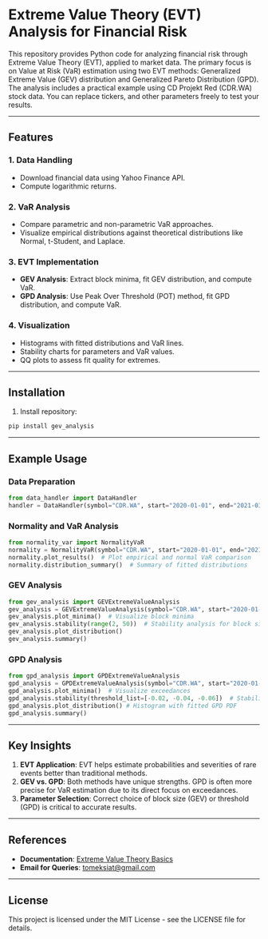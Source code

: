 # Extreme Value Theory (EVT) Analysis for Financial Risk

This repository provides Python code for analyzing financial risk through Extreme Value Theory (EVT), applied to market data. The primary focus is on Value at Risk (VaR) estimation using two EVT methods: Generalized Extreme Value (GEV) distribution and Generalized Pareto Distribution (GPD). The analysis includes a practical example using CD Projekt Red (CDR.WA) stock data. You can replace tickers, and other parameters freely to test your results.

---

## Features

### 1. Data Handling

- Download financial data using Yahoo Finance API.
- Compute logarithmic returns.

### 2. VaR Analysis

- Compare parametric and non-parametric VaR approaches.
- Visualize empirical distributions against theoretical distributions like Normal, t-Student, and Laplace.

### 3. EVT Implementation

- **GEV Analysis**: Extract block minima, fit GEV distribution, and compute VaR.
- **GPD Analysis**: Use Peak Over Threshold (POT) method, fit GPD distribution, and compute VaR.

### 4. Visualization

- Histograms with fitted distributions and VaR lines.
- Stability charts for parameters and VaR values.
- QQ plots to assess fit quality for extremes.

---

## Installation


1. Install repository:

```bash
pip install gev_analysis
```

---

## Example Usage

### Data Preparation

```python
from data_handler import DataHandler
handler = DataHandler(symbol="CDR.WA", start="2020-01-01", end="2021-03-31")
```

### Normality and VaR Analysis

```python
from normality_var import NormalityVaR
normality = NormalityVaR(symbol="CDR.WA", start="2020-01-01", end="2021-03-31", alpha=0.01)
normality.plot_results()  # Plot empirical and normal VaR comparison
normality.distribution_summary()  # Summary of fitted distributions
```

### GEV Analysis

```python
from gev_analysis import GEVExtremeValueAnalysis
gev_analysis = GEVExtremeValueAnalysis(symbol="CDR.WA", start="2020-01-01", end="2021-03-31", alpha=0.01, block_size=10)
gev_analysis.plot_minima()  # Visualize block minima
gev_analysis.stability(range(2, 50))  # Stability analysis for block size
gev_analysis.plot_distribution()
gev_analysis.summary()

```

### GPD Analysis

```python
from gpd_analysis import GPDExtremeValueAnalysis
gpd_analysis = GPDExtremeValueAnalysis(symbol="CDR.WA", start="2020-01-01", end="2021-03-31", alpha_input=0.01, threshold=-0.058) 
gpd_analysis.plot_minima()  # Visualize exceedances
gpd_analysis.stability(threshold_list=[-0.02, -0.04, -0.06])  # Stability analysis for thresholds
gpd_analysis.plot_distribution() # Histogram with fitted GPD PDF
gpd_analysis.summary()   
```

---

## Key Insights

1. **EVT Application**: EVT helps estimate probabilities and severities of rare events better than traditional methods.
2. **GEV vs. GPD**: Both methods have unique strengths. GPD is often more precise for VaR estimation due to its direct focus on exceedances.
3. **Parameter Selection**: Correct choice of block size (GEV) or threshold (GPD) is critical to accurate results.

---

## References

- **Documentation**: [Extreme Value Theory Basics](https://example.com)
- **Email for Queries**: [tomeksiat@gmail.com](mailto:tomeksiat@gmail.com)

---

## License

This project is licensed under the MIT License - see the LICENSE file for details.
